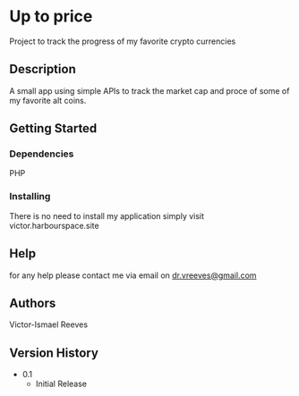 # Up to price

Project to track the progress of my favorite crypto currencies

## Description

A small app using simple APIs to track the market cap and proce of some of my favorite alt coins.

## Getting Started

### Dependencies

PHP

### Installing

There is no need to install my application simply visit victor.harbourspace.site


## Help

for any help please contact me via email on dr.vreeves@gmail.com

## Authors

Victor-Ismael Reeves

## Version History

* 0.1
    * Initial Release